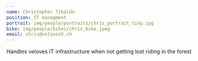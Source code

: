 ```yaml
---
name: Christopher Tibaldo
position: IT managment
portrait: img/people/portraits/chris_portrait_tiny.jpg 
bike: img/people/bikes/chris_bike.jpeg
email: chris@velovezh.ch
---
```

Handles veloves IT infrastructure when not getting lost riding in the forest